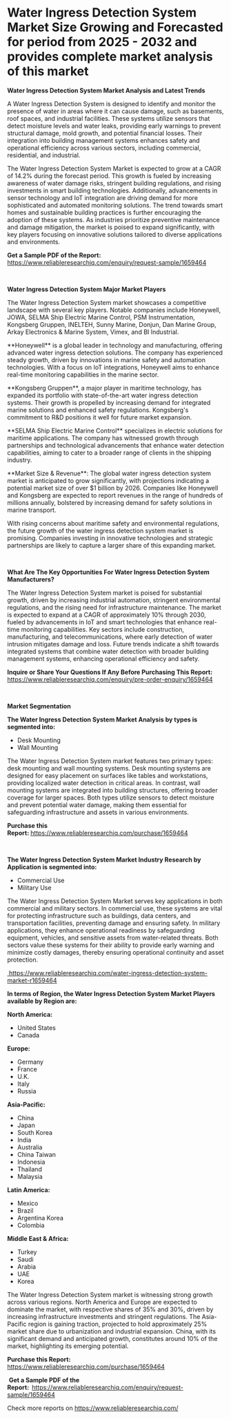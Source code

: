 <p><h1>Water Ingress Detection System Market Size Growing and Forecasted for period from 2025 - 2032 and provides complete market analysis of this market</h1></p><p><strong>Water Ingress Detection System Market Analysis and Latest Trends</strong></p>
<p><p>A Water Ingress Detection System is designed to identify and monitor the presence of water in areas where it can cause damage, such as basements, roof spaces, and industrial facilities. These systems utilize sensors that detect moisture levels and water leaks, providing early warnings to prevent structural damage, mold growth, and potential financial losses. Their integration into building management systems enhances safety and operational efficiency across various sectors, including commercial, residential, and industrial.</p><p>The Water Ingress Detection System Market is expected to grow at a CAGR of 14.2% during the forecast period. This growth is fueled by increasing awareness of water damage risks, stringent building regulations, and rising investments in smart building technologies. Additionally, advancements in sensor technology and IoT integration are driving demand for more sophisticated and automated monitoring solutions. The trend towards smart homes and sustainable building practices is further encouraging the adoption of these systems. As industries prioritize preventive maintenance and damage mitigation, the market is poised to expand significantly, with key players focusing on innovative solutions tailored to diverse applications and environments.</p></p>
<p><strong>Get a Sample PDF of the Report:&nbsp;</strong> <a href="https://www.reliableresearchiq.com/enquiry/request-sample/1659464?utm_campaign=1720&utm_medium=2&utm_source=Github&utm_content=ia&utm_term=08042025&utm_id=water-ingress-detection-system">https://www.reliableresearchiq.com/enquiry/request-sample/1659464</a></p>
<p>&nbsp;</p>
<p><strong>Water Ingress Detection System Major Market Players</strong></p>
<p><p>The Water Ingress Detection System market showcases a competitive landscape with several key players. Notable companies include Honeywell, JOWA, SELMA Ship Electric Marine Control, PSM Instrumentation, Kongsberg Gruppen, INELTEH, Sunny Marine, Donjun, Dan Marine Group, Arkay Electronics & Marine System, Vimex, and BI Industrial.</p><p>**Honeywell** is a global leader in technology and manufacturing, offering advanced water ingress detection solutions. The company has experienced steady growth, driven by innovations in marine safety and automation technologies. With a focus on IoT integrations, Honeywell aims to enhance real-time monitoring capabilities in the marine sector.</p><p>**Kongsberg Gruppen**, a major player in maritime technology, has expanded its portfolio with state-of-the-art water ingress detection systems. Their growth is propelled by increasing demand for integrated marine solutions and enhanced safety regulations. Kongsberg's commitment to R&D positions it well for future market expansion.</p><p>**SELMA Ship Electric Marine Control** specializes in electric solutions for maritime applications. The company has witnessed growth through partnerships and technological advancements that enhance water detection capabilities, aiming to cater to a broader range of clients in the shipping industry.</p><p>**Market Size & Revenue**: The global water ingress detection system market is anticipated to grow significantly, with projections indicating a potential market size of over $1 billion by 2026. Companies like Honeywell and Kongsberg are expected to report revenues in the range of hundreds of millions annually, bolstered by increasing demand for safety solutions in marine transport.</p><p>With rising concerns about maritime safety and environmental regulations, the future growth of the water ingress detection system market is promising. Companies investing in innovative technologies and strategic partnerships are likely to capture a larger share of this expanding market.</p></p>
<p>&nbsp;</p>
<p><strong>What Are The Key Opportunities For Water Ingress Detection System Manufacturers?</strong></p>
<p><p>The Water Ingress Detection System market is poised for substantial growth, driven by increasing industrial automation, stringent environmental regulations, and the rising need for infrastructure maintenance. The market is expected to expand at a CAGR of approximately 10% through 2030, fueled by advancements in IoT and smart technologies that enhance real-time monitoring capabilities. Key sectors include construction, manufacturing, and telecommunications, where early detection of water intrusion mitigates damage and loss. Future trends indicate a shift towards integrated systems that combine water detection with broader building management systems, enhancing operational efficiency and safety.</p></p>
<p><strong>Inquire or Share Your Questions If Any Before Purchasing This Report:</strong> <a href="https://www.reliableresearchiq.com/enquiry/pre-order-enquiry/1659464?utm_campaign=1720&utm_medium=2&utm_source=Github&utm_content=ia&utm_term=08042025&utm_id=water-ingress-detection-system">https://www.reliableresearchiq.com/enquiry/pre-order-enquiry/1659464</a></p>
<p>&nbsp;</p>
<p><strong>Market Segmentation</strong></p>
<p><strong>The Water Ingress Detection System Market Analysis by types is segmented into:</strong></p>
<p><ul><li>Desk Mounting</li><li>Wall Mounting</li></ul></p>
<p><p>The Water Ingress Detection System market features two primary types: desk mounting and wall mounting systems. Desk mounting systems are designed for easy placement on surfaces like tables and workstations, providing localized water detection in critical areas. In contrast, wall mounting systems are integrated into building structures, offering broader coverage for larger spaces. Both types utilize sensors to detect moisture and prevent potential water damage, making them essential for safeguarding infrastructure and assets in various environments.</p></p>
<p><strong>Purchase this Report:&nbsp;</strong><a href="https://www.reliableresearchiq.com/purchase/1659464?utm_campaign=1720&utm_medium=2&utm_source=Github&utm_content=ia&utm_term=08042025&utm_id=water-ingress-detection-system">https://www.reliableresearchiq.com/purchase/1659464</a></p>
<p>&nbsp;</p>
<p><strong>The Water Ingress Detection System Market Industry Research by Application is segmented into:</strong></p>
<p><ul><li>Commercial Use</li><li>Military Use</li></ul></p>
<p><p>The Water Ingress Detection System Market serves key applications in both commercial and military sectors. In commercial use, these systems are vital for protecting infrastructure such as buildings, data centers, and transportation facilities, preventing damage and ensuring safety. In military applications, they enhance operational readiness by safeguarding equipment, vehicles, and sensitive assets from water-related threats. Both sectors value these systems for their ability to provide early warning and minimize costly damages, thereby ensuring operational continuity and asset protection.</p></p>
<p><a href="https://www.reliableresearchiq.com/water-ingress-detection-system-market-r1659464?utm_campaign=1720&utm_medium=2&utm_source=Github&utm_content=ia&utm_term=08042025&utm_id=water-ingress-detection-system">&nbsp;https://www.reliableresearchiq.com/water-ingress-detection-system-market-r1659464</a></p>
<p><strong>In terms of Region, the Water Ingress Detection System Market Players available by Region are:</strong></p>
<p>
    <p> <strong> North America: </strong>
        <ul>
            <li>United States</li>
            <li>Canada</li>
        </ul>
        </p> 
    <p> <strong> Europe: </strong>
        <ul>
            <li>Germany</li>
            <li>France</li>
            <li>U.K.</li>
            <li>Italy</li>
            <li>Russia</li>
        </ul>
        </p> 
    <p> <strong> Asia-Pacific: </strong>
        <ul>
            <li>China</li>
            <li>Japan</li>
            <li>South Korea</li>
            <li>India</li>
            <li>Australia</li>
            <li>China Taiwan</li>
            <li>Indonesia</li>
            <li>Thailand</li>
            <li>Malaysia</li>
        </ul>
        </p> 
    <p> <strong> Latin America: </strong>
        <ul>
            <li>Mexico</li>
            <li>Brazil</li>
            <li>Argentina Korea</li>
            <li>Colombia</li>
        </ul>
        </p> 
    <p> <strong> Middle East & Africa: </strong>
        <ul>
            <li>Turkey</li>
            <li>Saudi</li>
            <li>Arabia</li>
            <li>UAE</li>
            <li>Korea</li>
        </ul>
    </p>
    </p>
<p><p>The Water Ingress Detection System market is witnessing strong growth across various regions. North America and Europe are expected to dominate the market, with respective shares of 35% and 30%, driven by increasing infrastructure investments and stringent regulations. The Asia-Pacific region is gaining traction, projected to hold approximately 25% market share due to urbanization and industrial expansion. China, with its significant demand and anticipated growth, constitutes around 10% of the market, highlighting its emerging potential.</p></p>
<p><strong>Purchase this Report: </strong><a href="https://www.reliableresearchiq.com/purchase/1659464?utm_campaign=1720&utm_medium=2&utm_source=Github&utm_content=ia&utm_term=08042025&utm_id=water-ingress-detection-system">https://www.reliableresearchiq.com/purchase/1659464</a></p>
<p>&nbsp;<strong>Get a Sample PDF of the Report:&nbsp;&nbsp;</strong><a href="https://www.reliableresearchiq.com/enquiry/request-sample/1659464?utm_campaign=1720&utm_medium=2&utm_source=Github&utm_content=ia&utm_term=08042025&utm_id=water-ingress-detection-system">https://www.reliableresearchiq.com/enquiry/request-sample/1659464</a></p>
<p><strong></strong></p>
<p>Check more reports on <a href="https://www.reliableresearchiq.com/?utm_campaign=1720&utm_medium=2&utm_source=Github&utm_content=ia&utm_term=08042025&utm_id=water-ingress-detection-system">https://www.reliableresearchiq.com/</a></p>